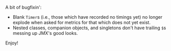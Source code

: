A bit of bugfixin':

* Blank `Timer`s (i.e., those which have recorded no timings yet) no longer
  explode when asked for metrics for that which does not yet exist.
* Nested classes, companion objects, and singletons don't have trailing `$`s
  messing up JMX's good looks.

Enjoy!